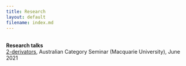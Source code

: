```yaml
---
title: Research
layout: default
filename: index.md
--- 
```


<br><b>Research talks</b>
<br><a href="http://web.science.mq.edu.au/groups/coact/seminar/cgi-bin/abstract.cgi?talkid=1669">2-derivators</a>, Australian Category Seminar (Macquarie University), June 2021
